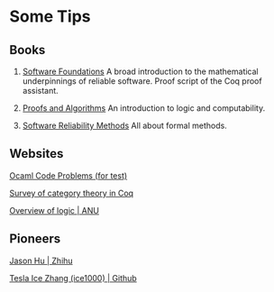 # Some Tips

## Books


1. [Software Foundations](https://softwarefoundations.cis.upenn.edu/lf-current/toc.html) A broad introduction to the mathematical underpinnings of reliable software. Proof script of the Coq proof assistant.

2. [Proofs and Algorithms](https://b-ok.global/dl/864225/29e2da) An introduction to logic and computability. 

3. [Software Reliability Methods](https://b-ok.global/dl/2162258/fa46b1) All about formal methods.

## Websites

[Ocaml Code Problems (for test) ](https://github.com/yuanqing/code-problems)

[Survey of category theory in Coq](https://coq.discourse.group/t/survey-of-category-theory-in-coq/371)

[Overview of logic | ANU](https://cs.anu.edu.au/courses/comp4630/lectures/)

## Pioneers

[Jason Hu | Zhihu](https://www.zhihu.com/people/jason-hu-42-79)

[Tesla Ice Zhang (ice1000) | Github](https://github.com/ice1000)
